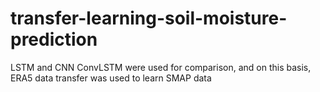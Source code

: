 # transfer-learning-soil-moisture-prediction
LSTM and CNN ConvLSTM were used for comparison, and on this basis, ERA5 data transfer was used to learn SMAP data
